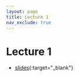 ```yaml
---
layout: page
title: Lecture 1 
nav_exclude: true
---
```


# Lecture 1 

- [slides](https://docs.google.com/presentation/d/1tPUSs2dmm3CKogMHYibLIN3PBrxjT7j11DEF4UdWVGg/edit?usp=sharing){:target="_blank"}


